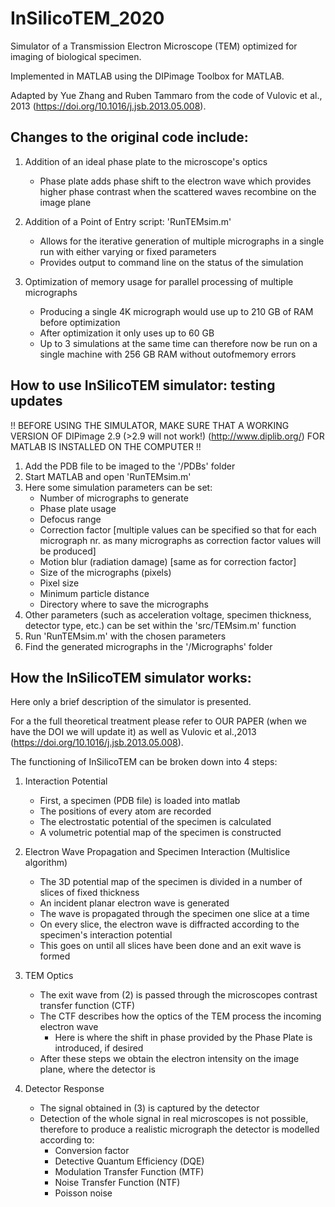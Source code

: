 # InSilicoTEM_2020

Simulator of a Transmission Electron Microscope (TEM) optimized for imaging of biological specimen.

Implemented in MATLAB using the DIPimage Toolbox for MATLAB.

Adapted by Yue Zhang and Ruben Tammaro from the code of Vulovic et al., 2013 (https://doi.org/10.1016/j.jsb.2013.05.008).

Changes to the original code include:
  -

1) Addition of an ideal phase plate to the microscope's optics
    - Phase plate adds phase shift to the electron wave which provides higher phase contrast when the scattered waves recombine on the image plane
    
2) Addition of a Point of Entry script: 'RunTEMsim.m'
    - Allows for the iterative generation of multiple micrographs in a single run with either varying or fixed parameters
    - Provides output to command line on the status of the simulation
    
3) Optimization of memory usage for parallel processing of multiple micrographs
    - Producing a single 4K micrograph would use up to 210 GB of RAM before optimization
    - After optimization it only uses up to 60 GB
    - Up to 3 simulations at the same time can therefore now be run on a single machine with 256 GB RAM without outofmemory errors

How to use InSilicoTEM simulator: testing updates
-

!! BEFORE USING THE SIMULATOR, MAKE SURE THAT A WORKING VERSION OF DIPimage 2.9 (>2.9 will not work!) (http://www.diplib.org/) FOR MATLAB IS INSTALLED ON THE COMPUTER !! 

1) Add the PDB file to be imaged to the '/PDBs' folder
2) Start MATLAB and open 'RunTEMsim.m'
3) Here some simulation parameters can be set:
    - Number of micrographs to generate
    - Phase plate usage
    - Defocus range
    - Correction factor [multiple values can be specified so that for each micrograph nr. as many micrographs as correction factor values will be produced]
    - Motion blur (radiation damage) [same as for correction factor]
    - Size of the micrographs (pixels)
    - Pixel size
    - Minimum particle distance
    - Directory where to save the micrographs
4) Other parameters (such as acceleration voltage, specimen thickness, detector type, etc.) can be set within the 'src/TEMsim.m' function
5) Run 'RunTEMsim.m' with the chosen parameters
6) Find the generated micrographs in the '/Micrographs' folder

How the InSilicoTEM simulator works:
-
Here only a brief description of the simulator is presented.

For a the full theoretical treatment please refer to OUR PAPER (when we have the DOI we will update it) as well as Vulovic et al.,2013 (https://doi.org/10.1016/j.jsb.2013.05.008).

The functioning of InSilicoTEM can be broken down into 4 steps:

1) Interaction Potential
    - First, a specimen (PDB file) is loaded into matlab
    - The positions of every atom are recorded
    - The electrostatic potential of the specimen is calculated
    - A volumetric potential map of the specimen is constructed
    
2) Electron Wave Propagation and Specimen Interaction (Multislice algorithm)
    - The 3D potential map of the specimen is divided in a number of slices of fixed thickness
    - An incident planar electron wave is generated 
    - The wave is propagated through the specimen one slice at a time
    - On every slice, the electron wave is diffracted according to the specimen's interaction potential
    - This goes on until all slices have been done and an exit wave is formed
    
3) TEM Optics
    - The exit wave from (2) is passed through the microscopes contrast transfer function (CTF)
    - The CTF describes how the optics of the TEM process the incoming electron wave
      - Here is where the shift in phase provided by the Phase Plate is introduced, if desired
    - After these steps we obtain the electron intensity on the image plane, where the detector is
    
4) Detector Response
    - The signal obtained in (3) is captured by the detector
    - Detection of the whole signal in real microscopes is not possible, therefore to produce a realistic micrograph the detector is modelled according to:
      - Conversion factor
      - Detective Quantum Efficiency (DQE)
      - Modulation Transfer Function (MTF)
      - Noise Transfer Function (NTF)
      - Poisson noise
      

